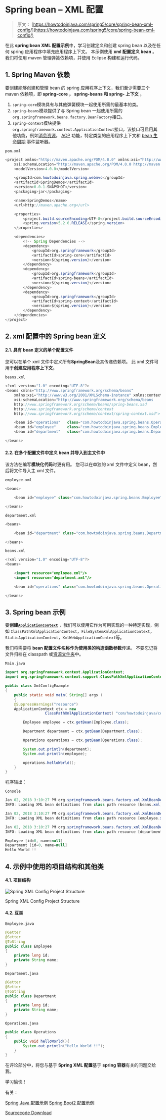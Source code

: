 # Spring bean – XML 配置

> 原文： [https://howtodoinjava.com/spring5/core/spring-bean-xml-config/](https://howtodoinjava.com/spring5/core/spring-bean-xml-config/)

在此 **spring bean XML 配置示例**中，学习创建定义和创建 spring bean 以及在任何 spring 应用程序中填充应用程序上下文。 本示例使用 **xml 配置定义 bean** 。 我们将使用 maven 管理弹簧依赖项，并使用 Eclipse 构建和运行代码。

## 1\. Spring Maven 依赖

要创建能够创建和管理 bean 的 spring 应用程序上下文，我们至少需要三个 maven 依赖项，即 **spring-core ， spring-beans 和 spring- 上下文** 。

1.  `spring-core`模块具有与其他弹簧模块一起使用所需的最基本的类。
2.  `spring-beans`模块提供了与 Spring bean 一起使用所需的`org.springframework.beans.factory.BeanFactory`接口。
3.  `spring-context`模块提供`org.springframework.context.ApplicationContext`接口，该接口可启用其他功能，例如[消息资源](https://howtodoinjava.com/spring/spring-mvc/spring-mvc-internationalization-i18n-and-localization-i10n-example/)， [AOP](https://howtodoinjava.com/spring-aop-tutorial/) 功能，特定类型的应用程序上下文和 [bean 生命周期](https://howtodoinjava.com/spring/spring-core/spring-bean-life-cycle/) 事件监听器。

`pom.xml`

```java
<project xmlns="http://maven.apache.org/POM/4.0.0" xmlns:xsi="http://www.w3.org/2001/XMLSchema-instance"
	xsi:schemaLocation="http://maven.apache.org/POM/4.0.0 http://maven.apache.org/xsd/maven-4.0.0.xsd;
	<modelVersion>4.0.0</modelVersion>

	<groupId>com.howtodoinjava.spring.webmvc</groupId>
	<artifactId>SpringDemos</artifactId>
	<version>0.0.1-SNAPSHOT</version>
	<packaging>jar</packaging>

	<name>SpringDemos</name>
	<url>http://maven.apache.org</url>

	<properties>
		<project.build.sourceEncoding>UTF-8</project.build.sourceEncoding>
		<spring.version>5.2.0.RELEASE</spring.version>
	</properties>

	<dependencies>
		<!-- Spring Dependencies -->
		<dependency>
			<groupId>org.springframework</groupId>
			<artifactId>spring-core</artifactId>
			<version>${spring.version}</version>
		</dependency>
		<dependency>
			<groupId>org.springframework</groupId>
			<artifactId>spring-beans</artifactId>
			<version>${spring.version}</version>
		</dependency>
		<dependency>
			<groupId>org.springframework</groupId>
			<artifactId>spring-context</artifactId>
			<version>${spring.version}</version>
		</dependency>
	</dependencies>
</project>

```

## 2\. xml 配置中的 Spring bean 定义

#### 2.1. 具有 bean 定义的单个配置文件

您可以在单个 xml 文件中定义所有**SpringBean**及其传递依赖项。 此 xml 文件可用于**创建应用程序上下文**。

`beans.xml`

```java
<?xml version="1.0" encoding="UTF-8"?>
<beans xmlns="http://www.springframework.org/schema/beans"
	xmlns:xsi="http://www.w3.org/2001/XMLSchema-instance" xmlns:context="http://www.springframework.org/schema/context"
	xsi:schemaLocation="http://www.springframework.org/schema/beans 
	http://www.springframework.org/schema/beans/spring-beans.xsd 
	http://www.springframework.org/schema/context 
	http://www.springframework.org/schema/context/spring-context.xsd">

	<bean id="operations" 	class="com.howtodoinjava.spring.beans.Operations"></bean>
	<bean id="employee" 	class="com.howtodoinjava.spring.beans.Employee"></bean>
	<bean id="department" 	class="com.howtodoinjava.spring.beans.Department"></bean>

</beans> 

```

#### 2.2. 在多个配置文件中定义 bean 并导入到主文件中

该方法在编写**模块化代码**时更有用。 您可以在单独的 xml 文件中定义 bean，然后将文件导入主 xml 文件。

`employee.xml`

```java
<beans>

	<bean id="employee" class="com.howtodoinjava.spring.beans.Employee"></bean>

</beans> 

```

`department.xml`

```java
<beans>

	<bean id="department" class="com.howtodoinjava.spring.beans.Department"></bean>

</beans> 

```

`beans.xml`

```java
<?xml version="1.0" encoding="UTF-8"?>
<beans>

	<import resource="employee.xml"/>
	<import resource="department.xml"/>

	<bean id="operations" class="com.howtodoinjava.spring.beans.Operations"></bean>

</beans> 

```

## 3\. Spring bean 示例

要**创建[`ApplicationContext`](https://docs.spring.io/spring-framework/docs/current/javadoc-api/org/springframework/context/ApplicationContext.html)** ，我们可以使用它作为可用实现的一种特定实现，例如 `ClassPathXmlApplicationContext`，`FileSystemXmlApplicationContext`，`StaticApplicationContext`，`XmlWebApplicationContext`等。

我们将需要将 **bean 配置文件名称作为使用类的构造函数参数**传递。 不要忘记将文件归档在 classpath 或[资源文件夹](https://howtodoinjava.com/java/io/read-file-from-resources-folder/)中。

`Main.java`

```java
import org.springframework.context.ApplicationContext;
import org.springframework.context.support.ClassPathXmlApplicationContext;

public class XmlConfigExample 
{
    public static void main( String[] args )
    {
	@SuppressWarnings("resource")
	ApplicationContext ctx = new 
                  ClassPathXmlApplicationContext( "com/howtodoinjava/core/demo/beans/beans.xml" );

        Employee employee = ctx.getBean(Employee.class);

        Department department = ctx.getBean(Department.class);

        Operations operations = ctx.getBean(Operations.class);

        System.out.println(department);
        System.out.println(employee);

        operations.helloWorld();
    }
}

```

程序输出：

`Console`

```java
Jan 02, 2018 3:10:27 PM org.springframework.beans.factory.xml.XmlBeanDefinitionReader loadBeanDefinitions
INFO: Loading XML bean definitions from class path resource [beans.xml]

Jan 02, 2018 3:10:27 PM org.springframework.beans.factory.xml.XmlBeanDefinitionReader loadBeanDefinitions
INFO: Loading XML bean definitions from class path resource [employee.xml]

Jan 02, 2018 3:10:27 PM org.springframework.beans.factory.xml.XmlBeanDefinitionReader loadBeanDefinitions
INFO: Loading XML bean definitions from class path resource [department.xml]

Employee [id=0, name=null]
Department [id=0, name=null]
Hello World !!

```

## 4\. 示例中使用的项目结构和其他类

#### 4.1. 项目结构

![Spring XML Config Project Structure](img/aa32c00e314f9991969505a466e2194f.jpg)

Spring XML Config Project Structure

#### 4.2. 豆类

`Employee.java`

```java
@Getter
@Setter
@ToString
public class Employee 
{
	private long id;
	private String name;
}

```

`Department.java`

```java
@Getter
@Setter
@ToString
public class Department 
{
    private long id;
    private String name;
}

```

`Operations.java`

```java
public class Operations 
{
	public void helloWorld(){
		System.out.println("Hello World !!");
	}
}

```

在评论部分中，将您与基于 **Spring XML 配置**基于 **spring 容器**有关的问题交给我。

学习愉快！

有关：

[Spring Java 配置示例](https://howtodoinjava.com/spring5/core/spring-bean-java-config/)
[Spring Boot2 配置示例](https://howtodoinjava.com/spring-boot2/springbootapplication-auto-configuration/)

[Sourcecode Download](https://github.com/lokeshgupta1981/spring-core/tree/master/src/main/java/com/howtodoinjava/core/demo/beans)